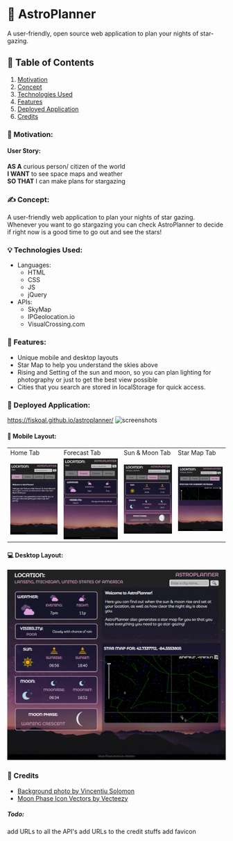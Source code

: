 # :stars: AstroPlanner
A user-friendly, open source web application to plan your nights of star-gazing.

## :book: Table of Contents
1. [Motivation](#motivation)
2. [Concept](#concept)
3. [Technologies Used](#tech)
4. [Features](#features)
5. [Deployed Application](#app)
6. [Credits](#credits)

### :star2: Motivation: <a name="motivation"></a>
#### User Story:
**AS A** curious person/ citizen of the world <br>
**I WANT** to see space maps and weather <br>
**SO THAT** I can make plans for stargazing 

### :writing_hand: Concept: <a name="concept"></a>
A user-friendly web application to plan your nights of star gazing. Whenever you want to go stargazing you can check AstroPlanner to decide if right now is a good time to go out and see the stars! 

### :bulb: Technologies Used:  <a name="tech"></a>
* Languages:
  * HTML
  * CSS
  * JS
  * jQuery
* APIs:
  * SkyMap
  * IPGeolocation.io
  * VisualCrossing.com  

### :mage: Features:  <a name="features"></a>
* Unique mobile and desktop layouts
* Star Map to help you understand the skies above
* Rising and Setting of the sun and moon, so you can plan lighting for photography or just to get the best view possible
* Cities that you search are stored in localStorage for quick access.

### :milky_way: Deployed Application:  <a name="app"></a>

https://fiskoal.github.io/astroplanner/
![screenshots]()

#### :iphone: Mobile Layout:
<table>
  <tr>
    <td>Home Tab</td><td>Forecast Tab</td><td>Sun & Moon Tab</td><td>Star Map Tab</td>
  </tr>
  <tr>
    <td> <img src="assets/mobile-home.png"> </td> <td> <img src="assets/mobile-forecast.png"> </td> <td> <img src="assets/mobile-sunmoon.png"> </td> <td> <img src="assets/mobile-starmap.png"> </td>
  </tr>
 </table>

#### :computer: Desktop Layout:
<img src="assets/desktop-screen.png">

### :clap: Credits  <a name="credits"></a>
- [Background photo by Vincentiu Solomon](https://unsplash.com/photos/ln5drpv_ImI)
- <a href="https://www.vecteezy.com/free-vector/moon">Moon Phase Icon Vectors by Vecteezy</a>

##### Todo:
add URLs to all the API's
add URLs to the credit stuffs
add favicon
 
